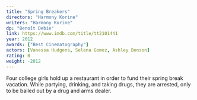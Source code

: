 ```yaml
---
title: "Spring Breakers"
directors: "Harmony Korine"
writers: "Harmony Korine"
dp: "Benoît Debie"
link: https://www.imdb.com/title/tt2101441
year: 2012
awards: ["Best Cinematography"]
actors: [Vanessa Hudgens, Selena Gomez, Ashley Benson]
rating: B
weight: -2012
---
```

Four college girls hold up a restaurant in order to fund their spring break vacation. While partying, drinking, and taking drugs, they are arrested, only to be bailed out by a drug and arms dealer. 